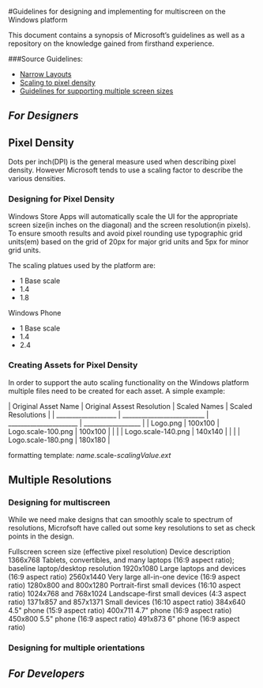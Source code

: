 #Guidelines for designing and implementing for multiscreen on the Windows platform

This document contains a synopsis of Microsoft’s guidelines as well as a repository on the knowledge gained from firsthand experience. 

###Source Guidelines:
* [Narrow Layouts](http://msdn.microsoft.com/en-us/library/windows/apps/hh465371.aspx)
* [Scaling to pixel density](http://msdn.microsoft.com/en-us/library/windows/apps/hh465362.aspx)
* [Guidelines for supporting multiple screen sizes](http://msdn.microsoft.com/en-us/library/windows/apps/hh465349.aspx)

## *For Designers*
## Pixel Density
Dots per inch(DPI) is the general measure used when describing pixel density.  However Microsoft tends to use a scaling factor to describe the various densities.
### Designing for Pixel Density
Windows Store Apps will automatically scale the UI for the appropriate screen size(in inches on the diagonal) and the screen resolution(in pixels). To ensure smooth results and avoid pixel rounding use typographic grid units(em) based on the grid of 20px for major grid units and 5px for minor grid units.

The scaling platues used by the platform are:
* 1 Base scale
* 1.4
* 1.8

Windows Phone
* 1 Base scale
* 1.4
* 2.4

### Creating Assets for Pixel Density
In order to support the auto scaling functionality on the Windows platform multiple files need to be created for each asset.
A simple example:

| Original Asset Name | Original Assest Resolution | Scaled Names           | Scaled Resolutions |
| ___________________ | __________________________ | ______________________ | __________________ |
| Logo.png            | 100x100                    | Logo.scale-100.png     | 100x100            |
|                     |                            | Logo.scale-140.png     | 140x140            |
|                     |                            | Logo.scale-180.png     | 180x180            |

formatting template: *name*.scale-*scalingValue*.*ext*
## Multiple Resolutions
### Designing for multiscreen
While we need make designs that can smoothly scale to spectrum of resolutions, Microfsoft have called out some key resolutions to set as check points in the design.

Fullscreen screen size (effective pixel resolution)    Device description
1366x768	Tablets, convertibles, and many laptops (16:9 aspect ratio); baseline laptop/desktop resolution
1920x1080	Large laptops and devices (16:9 aspect ratio)
2560x1440	Very large all-in-one device (16:9 aspect ratio)
1280x800 and 800x1280	Portrait-first small devices (16:10 aspect ratio)
1024x768 and 768x1024	Landscape-first small devices (4:3 aspect ratio)
1371x857 and 857x1371	Small devices (16:10 aspect ratio)
384x640	4.5" phone (15:9 aspect ratio)
400x711	4.7" phone (16:9 aspect ratio)
450x800	5.5" phone (16:9 aspect ratio)
491x873	6" phone (16:9 aspect ratio)
### Designing for multiple orientations

## *For Developers*


